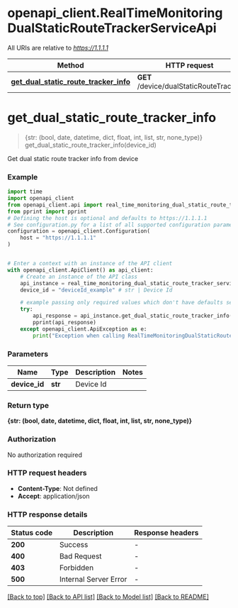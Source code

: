 # openapi_client.RealTimeMonitoringDualStaticRouteTrackerServiceApi

All URIs are relative to *https://1.1.1.1*

Method | HTTP request | Description
------------- | ------------- | -------------
[**get_dual_static_route_tracker_info**](RealTimeMonitoringDualStaticRouteTrackerServiceApi.md#get_dual_static_route_tracker_info) | **GET** /device/dualStaticRouteTracker | 


# **get_dual_static_route_tracker_info**
> {str: (bool, date, datetime, dict, float, int, list, str, none_type)} get_dual_static_route_tracker_info(device_id)



Get dual static route tracker info from device

### Example


```python
import time
import openapi_client
from openapi_client.api import real_time_monitoring_dual_static_route_tracker_service_api
from pprint import pprint
# Defining the host is optional and defaults to https://1.1.1.1
# See configuration.py for a list of all supported configuration parameters.
configuration = openapi_client.Configuration(
    host = "https://1.1.1.1"
)


# Enter a context with an instance of the API client
with openapi_client.ApiClient() as api_client:
    # Create an instance of the API class
    api_instance = real_time_monitoring_dual_static_route_tracker_service_api.RealTimeMonitoringDualStaticRouteTrackerServiceApi(api_client)
    device_id = "deviceId_example" # str | Device Id

    # example passing only required values which don't have defaults set
    try:
        api_response = api_instance.get_dual_static_route_tracker_info(device_id)
        pprint(api_response)
    except openapi_client.ApiException as e:
        print("Exception when calling RealTimeMonitoringDualStaticRouteTrackerServiceApi->get_dual_static_route_tracker_info: %s\n" % e)
```


### Parameters

Name | Type | Description  | Notes
------------- | ------------- | ------------- | -------------
 **device_id** | **str**| Device Id |

### Return type

**{str: (bool, date, datetime, dict, float, int, list, str, none_type)}**

### Authorization

No authorization required

### HTTP request headers

 - **Content-Type**: Not defined
 - **Accept**: application/json


### HTTP response details

| Status code | Description | Response headers |
|-------------|-------------|------------------|
**200** | Success |  -  |
**400** | Bad Request |  -  |
**403** | Forbidden |  -  |
**500** | Internal Server Error |  -  |

[[Back to top]](#) [[Back to API list]](../README.md#documentation-for-api-endpoints) [[Back to Model list]](../README.md#documentation-for-models) [[Back to README]](../README.md)

